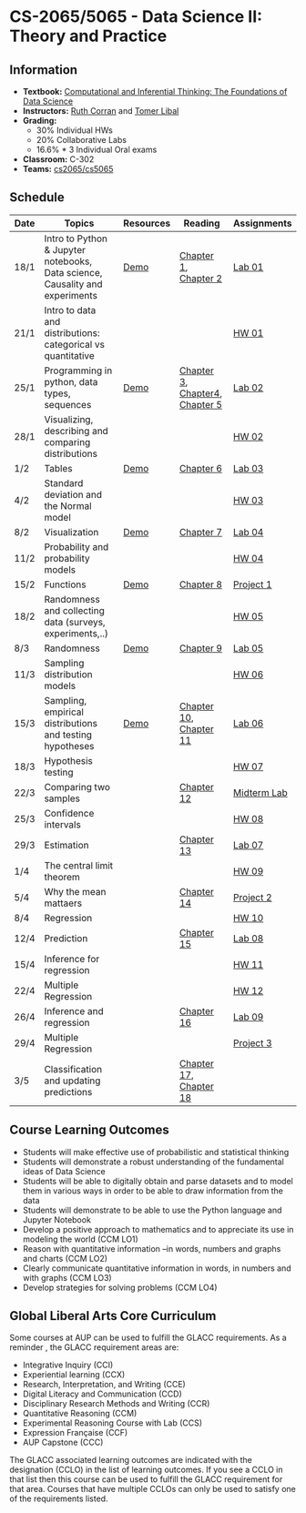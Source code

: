 # CS-2065/5065 - Data Science II: Theory and Practice

## Information

* **Textbook:** [Computational and Inferential Thinking: The Foundations of Data Science](https://aup-cs2065.github.io/textbook/html)
* **Instructors:** [Ruth Corran](https://www.aup.edu/profile/rcorran) and [Tomer Libal](https://www.aup.edu/profile/tlibal)
* **Grading:**
  + 30% Individual HWs
  + 20% Collaborative Labs
  + 16.6% * 3 Individual Oral exams
* **Classroom:** C-302
* **Teams:** [cs2065/cs5065](https://teams.microsoft.com/l/team/19%3a3rVYH6mwBx6L2UDZzABdlR4zTEn58xiBxElk8-x3yMI1%40thread.tacv2/conversations?groupId=15a9b121-bba4-4070-a986-d875b00229dd&tenantId=787ea242-36aa-42a4-bfcf-b7cbaad1d83b)

## Schedule

| Date |  Topics |	Resources | Reading | Assignments |
| ---  | ---     | ---        | ----    | -----       |
| 18/1 |  Intro to Python & Jupyter notebooks, Data science, Causality and experiments | [Demo](https://aup.pilot.2i2c.cloud/hub/user-redirect/git-pull?repo=https%3A%2F%2Fgithub.com%2FAUP-CS2065%2Flecture&branch=master&urlpath=tree%2Flecture%2Flec01.ipynb) | [Chapter 1](https://aup-cs2065.github.io/textbook/html/chapters/01/what-is-data-science.html), [Chapter 2](https://aup-cs2065.github.io/textbook/html/chapters/02/causality-and-experiments.html) | [Lab 01](https://aup.pilot.2i2c.cloud/hub/user-redirect/git-pull?repo=https%3A%2F%2Fgithub.com%2FAUP-CS2065%2Flabs&branch=master&urlpath=tree%2Flabs%2Flab01%2Flab01.ipynb) |
| 21/1 | Intro to data and distributions: categorical vs quantitative |            |         | [HW 01](https://aup.pilot.2i2c.cloud/hub/user-redirect/git-pull?repo=https%3A%2F%2Fgithub.com%2FAUP-CS2065%2Fhw&branch=master&urlpath=tree%2Fhw%2Fhw01%2Fhw01.ipynb) |
| 25/1 |  Programming in python, data types, sequences | [Demo](https://aup.pilot.2i2c.cloud/hub/user-redirect/git-pull?repo=https%3A%2F%2Fgithub.com%2FAUP-CS2065%2Flecture&branch=master&urlpath=tree%2Flecture%2Flec02-04.ipynb) | [Chapter 3](https://aup-cs2065.github.io/textbook/html/chapters/03/programming-in-python.html), [Chapter4](https://aup-cs2065.github.io/textbook/html/chapters/04/Data_Types.html), [Chapter 5](https://aup-cs2065.github.io/textbook/html/chapters/05/Sequences.html) | [Lab 02](https://aup.pilot.2i2c.cloud/hub/user-redirect/git-pull?repo=https%3A%2F%2Fgithub.com%2FAUP-CS2065%2Flabs&branch=master&urlpath=tree%2Flabs%2Flab02%2Flab02.ipynb) |
| 28/1 | Visualizing, describing and comparing distributions |            |         | [HW 02](https://aup.pilot.2i2c.cloud/hub/user-redirect/git-pull?repo=https%3A%2F%2Fgithub.com%2FAUP-CS2065%2Fhw&branch=master&urlpath=tree%2Fhw%2Fhw02%2Fhw02.ipynb) |
| 1/2  | Tables |  [Demo](https://aup.pilot.2i2c.cloud/hub/user-redirect/git-pull?repo=https%3A%2F%2Fgithub.com%2FAUP-CS2065%2Flecture&branch=master&urlpath=tree%2Flecture%2Flec02-04.ipynb) | [Chapter 6](https://aup-cs2065.github.io/textbook/html/chap) | [Lab 03](https://aup.pilot.2i2c.cloud/hub/user-redirect/git-pull?repo=https%3A%2F%2Fgithub.com%2FAUP-CS2065%2Flabs&branch=master&urlpath=tree%2Flabs%2Flab03%2Flab03.ipynb) |
| 4/2  | Standard deviation and the Normal model |            |         | [HW 03](https://aup.pilot.2i2c.cloud/hub/user-redirect/git-pull?repo=https%3A%2F%2Fgithub.com%2FAUP-CS2065%2Fhw&branch=master&urlpath=tree%2Fhw%2Fhw03%2Fhw03.ipynb)  |
| 8/2  | Visualization | [Demo](https://aup.pilot.2i2c.cloud/hub/user-redirect/git-pull?repo=https%3A%2F%2Fgithub.com%2FAUP-CS2065%2Flecture&branch=master&urlpath=tree%2Flecture%2Flec04.ipynb)   | [Chapter 7](https://aup-cs2065.github.io/textbook/html/chapters/07/Visualization.html) | [Lab 04](https://aup.pilot.2i2c.cloud/hub/user-redirect/git-pull?repo=https%3A%2F%2Fgithub.com%2FAUP-CS2065%2Flabs&branch=master&urlpath=tree%2Flabs%2Flab04%2Flab04.ipynb) |
| 11/2 | Probability and probability models |            |         | [HW 04](https://aup.pilot.2i2c.cloud/hub/user-redirect/git-pull?repo=https%3A%2F%2Fgithub.com%2FAUP-CS2065%2Fhw&branch=master&urlpath=tree%2Fhw%2Fhw04%2Fhw04.ipynb)  |
| 15/2 | Functions | [Demo](https://aup.pilot.2i2c.cloud/hub/user-redirect/git-pull?repo=https%3A%2F%2Fgithub.com%2FAUP-CS2065%2Flecture&branch=master&urlpath=tree%2Flecture%2Flec05.ipynb)   | [Chapter 8](https://aup-cs2065.github.io/textbook/html/chapters/08/Functions_and_Tables.html) | [Project 1](https://aup.pilot.2i2c.cloud/hub/user-redirect/git-pull?repo=https%3A%2F%2Fgithub.com%2FAUP-CS2065%2Fprojects&branch=master&urlpath=tree%2Fprojects%2Fproject1%2Fproject1.ipynb) |
| 18/2 | Randomness and collecting data (surveys, experiments,..)|            |         | [HW 05](https://aup.pilot.2i2c.cloud/hub/user-redirect/git-pull?repo=https%3A%2F%2Fgithub.com%2FAUP-CS2065%2Fhw&branch=master&urlpath=tree%2Fhw%2Fhw05%2Fhw05.ipynb) |
| 8/3  | Randomness | [Demo](https://aup.pilot.2i2c.cloud/hub/user-redirect/git-pull?repo=https%3A%2F%2Fgithub.com%2FAUP-CS2065%2Flecture&branch=master&urlpath=tree%2Flecture%2Flec06.ipynb) | [Chapter 9](https://aup-cs2065.github.io/textbook/html/chapters/09/Randomness.html) | [Lab 05](https://aup.pilot.2i2c.cloud/hub/user-redirect/git-pull?repo=https%3A%2F%2Fgithub.com%2FAUP-CS2065%2Flabs&branch=master&urlpath=tree%2Flabs%2Flab05%2Flab05.ipynb) |
| 11/3 | Sampling distribution models |            |         | [HW 06](https://aup.pilot.2i2c.cloud/hub/user-redirect/git-pull?repo=https%3A%2F%2Fgithub.com%2FAUP-CS2065%2Fhw&branch=master&urlpath=tree%2Fhw%2Fhw06%2Fhw06.ipynb) |
| 15/3 | Sampling, empirical distributions and testing hypotheses | [Demo](https://aup.pilot.2i2c.cloud/hub/user-redirect/git-pull?repo=https%3A%2F%2Fgithub.com%2FAUP-CS2065%2Flecture&branch=master&urlpath=tree%2Flecture%2Flec07.ipynb)    | [Chapter 10](https://aup-cs2065.github.io/textbook/html/chapters/10/Sampling_and_Empirical_Distributions.html), [Chapter 11](https://aup-cs2065.github.io/textbook/html/chapters/11/Testing_Hypotheses.html) | [Lab 06](https://aup.pilot.2i2c.cloud/hub/user-redirect/git-pull?repo=https%3A%2F%2Fgithub.com%2FAUP-CS2065%2Flabs&branch=master&urlpath=tree%2Flabs%2Flab06%2Flab06.ipynb) |
| 18/3 | Hypothesis testing |            |         | [HW 07]() |
| 22/3 | Comparing two samples |    | [Chapter 12]() | [Midterm Lab]() |
| 25/3 | Confidence intervals |            |         | [HW 08]() |
| 29/3 | Estimation |    | [Chapter 13]() | [Lab 07]() |
| 1/4  | The central limit theorem |            |         | [HW 09]() |
| 5/4  | Why the mean mattaers |    | [Chapter 14]() | [Project 2]() |
| 8/4  | Regression |            |         | [HW 10]() |
| 12/4 | Prediction |    | [Chapter 15]() | [Lab 08]() |
| 15/4 | Inference for regression |            |         | [HW 11]() |
| 22/4 | Multiple Regression |            |         | [HW 12]() |
| 26/4 | Inference and regression |    | [Chapter 16]() | [Lab 09]() |
| 29/4 | Multiple Regression |            |         | [Project 3]() |
| 3/5  | Classification and updating predictions |    | [Chapter 17](), [Chapter 18]() | |

## Course Learning Outcomes

* Students will make effective use of probabilistic and statistical thinking
* Students will demonstrate a robust understanding of the fundamental ideas of Data Science
* Students will be able to digitally obtain and parse datasets and to model them in various ways in order to be able to draw information from the data
* Students will demonstrate to be able to use the Python language and Jupyter Notebook
* Develop a positive approach to mathematics and to appreciate its use in modeling the world (CCM LO1)
* Reason with quantitative information –in words, numbers and graphs and charts (CCM LO2)
* Clearly communicate quantitative information in words, in numbers and with graphs (CCM LO3)
* Develop strategies for solving problems (CCM LO4)

## Global Liberal Arts Core Curriculum

Some courses at AUP can be used to fulfill the GLACC requirements. As a reminder , the GLACC requirement areas are:

* Integrative Inquiry (CCI)
* Experiential learning (CCX)
* Research, Interpretation, and Writing (CCE)
* Digital Literacy and Communication (CCD)
* Disciplinary Research Methods and Writing (CCR)
* Quantitative Reasoning (CCM)
* Experimental Reasoning Course with Lab (CCS)
* Expression Française (CCF)
* AUP Capstone (CCC)

The GLACC associated learning outcomes are indicated with the designation (CCLO) in the list of learning outcomes. If you see a CCLO in that list then this course can be used to fulfill the GLACC requirement for that area. Courses that have multiple CCLOs can only be used to satisfy one of the requirements listed.
